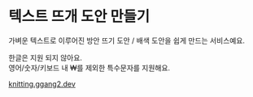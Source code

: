# 텍스트 뜨개 도안 만들기

가벼운 텍스트로 이루어진 방안 뜨기 도안 / 배색 도안을 쉽게 만드는 서비스예요.

한글은 지원 되지 않아요.  
영어/숫자/키보드 내 ₩를 제외한 특수문자를 지원해요.

[knitting.ggang2.dev](http://knitting.ggang2.dev/)
